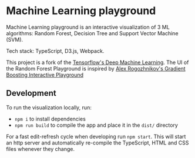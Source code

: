 # Machine Learning playground

Machine Learning playground is an interactive visualization of 3 ML algorithms:
Random Forest, Decision Tree and Support Vector Machine (SVM).

Tech stack: TypeScript, D3.js, Webpack.

This project is a fork of the [Tensorflow's Deep Machine Learning](https://playground.tensorflow.org).
The UI of the Random Forest Playground is inspired by [Alex Rogozhnikov's Gradient Boosting Interactive Playground](https://arogozhnikov.github.io/)

## Development

To run the visualization locally, run:
- `npm i` to install dependencies
- `npm run build` to compile the app and place it in the `dist/` directory

For a fast edit-refresh cycle when developing run `npm start`.
This will start an http server and automatically re-compile the TypeScript,
HTML and CSS files whenever they change.

